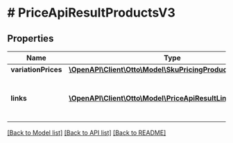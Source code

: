 # # PriceApiResultProductsV3

## Properties

Name | Type | Description | Notes
------------ | ------------- | ------------- | -------------
**variationPrices** | [**\OpenAPI\Client\Otto\Model\SkuPricingProductsV3[]**](SkuPricingProductsV3.md) |  | [optional]
**links** | [**\OpenAPI\Client\Otto\Model\PriceApiResultLinkProductsV3[]**](PriceApiResultLinkProductsV3.md) | a list of links that can be used for pagination. | [optional]

[[Back to Model list]](../../README.md#models) [[Back to API list]](../../README.md#endpoints) [[Back to README]](../../README.md)
